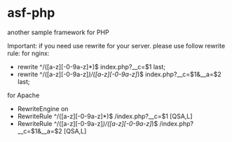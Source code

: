asf-php
=======

another sample framework for PHP


Important:
if you need use rewrite for your server. please use follow rewrite rule:
  for nginx:
  * rewrite ^/([a-z][\-0-9a-z]*)$ index.php?__c=$1 last;
  * rewrite ^/([a-z][\-0-9a-z]*)/([a-z][\-0-9a-z]*)$ index.php?__c=$1&__a=$2 last;
  
  for Apache
  * RewriteEngine on
  * RewriteRule ^/([a-z][\-0-9a-z]*)$ /index.php?__c=$1 [QSA,L]
  * RewriteRule ^/([a-z][\-0-9a-z]*)/([a-z][\-0-9a-z]*)$ /index.php?__c=$1&__a=$2 [QSA,L]
